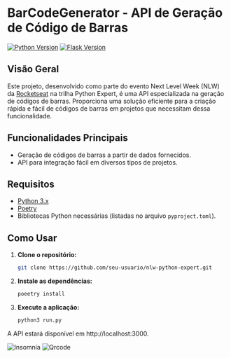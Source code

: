 # BarCodeGenerator - API de Geração de Código de Barras
[![Python Version](https://img.shields.io/badge/Python-3.10%2B-blue)](https://www.python.org/downloads/release)
[![Flask Version](https://img.shields.io/badge/Django-3.0%2B-green)](https://docs.djangoproject.com/en/stable/releases/)

## Visão Geral

Este projeto, desenvolvido como parte do evento Next Level Week (NLW) da [Rocketseat](https://www.rocketseat.com.br/) na trilha Python Expert, é uma API especializada na geração de códigos de barras. Proporciona uma solução eficiente para a criação rápida e fácil de códigos de barras em projetos que necessitam dessa funcionalidade.

## Funcionalidades Principais

- Geração de códigos de barras a partir de dados fornecidos.
- API para integração fácil em diversos tipos de projetos.

## Requisitos

- [Python 3.x](https://www.python.org/downloads/release/python-3100/)
- [Poetry](https://python-poetry.org/)
- Bibliotecas Python necessárias (listadas no arquivo `pyproject.toml`).

## Como Usar

1. **Clone o repositório:**
   ```bash
   git clone https://github.com/seu-usuario/nlw-python-expert.git
   
2. **Instale as dependências:**
   ```bash
   poeetry install
   
3. **Execute a aplicação:**
   ```bash
   python3 run.py

A API estará disponível em http://localhost:3000.

![Insomnia](docs/insomnia.png)
![Qrcode](docs/qrcode.png)
